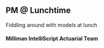 ## PM @ Lunchtime
Fiddling around with models at lunch

#### Milliman IntelliScript Actuarial Team

